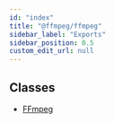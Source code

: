 ```yaml
---
id: "index"
title: "@ffmpeg/ffmpeg"
sidebar_label: "Exports"
sidebar_position: 0.5
custom_edit_url: null
---
```


## Classes

- [FFmpeg](classes/FFmpeg.md)
